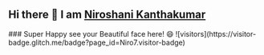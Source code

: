 <h2> Hi there 👋 I am <a href="https://niroportfolio.netlify.app/">Niroshani Kanthakumar</a></h2>
### Super Happy see your Beautiful face here! 😄 ![visitors](https://visitor-badge.glitch.me/badge?page_id=Niro7.visitor-badge) 
<!--
**Niro7/Niro7** is a ✨ _special_ ✨ repository because its `README.md` (this file) appears on your GitHub profile.

Here are some ideas to get you started:

- 🔭 I’m currently working on ...
- 🌱 I’m currently learning ...
- 👯 I’m looking to collaborate on ...
- 🤔 I’m looking for help with ...
- 💬 Ask me about ...
- 📫 How to reach me: ...
- 😄 Pronouns: ...
- ⚡ Fun fact: ...
-->
